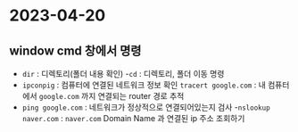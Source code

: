 # 2023-04-20

## window cmd 창에서 명령 
- `dir` : 디렉토리(폴더 내용 확인)
-`cd` : 디렉토리, 폴더 이동 명령
- `ipconpig` : 컴퓨터에 연결된 네트워크 정보 확인
`tracert google.com` : 내 컴퓨터에서 `google.com` 까지 연결되는 router 경로 추적
- `ping google.com` : 네트워크가 정상적으로 연결되어있는지 검사
-`nslookup naver.com` : `naver.com` Domain Name 과 연결된 ip 주소 조회하기